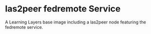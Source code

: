 las2peer fedremote Service
==

A Learning Layers base image including a las2peer node featuring the fedremote service.
